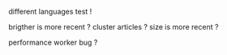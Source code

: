 different languages test !

brigther is more recent ?
cluster articles ?
size is more recent ?

performance
    worker bug ?